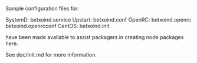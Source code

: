 Sample configuration files for:

SystemD: betxoind.service
Upstart: betxoind.conf
OpenRC:  betxoind.openrc
         betxoind.openrcconf
CentOS:  betxoind.init

have been made available to assist packagers in creating node packages here.

See doc/init.md for more information.
